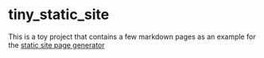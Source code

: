 # tiny_static_site



This is a toy project that contains a few markdown pages as an example for the [static site page generator](https://gitlab.com/crossref/labs/static-page-id-generator)


